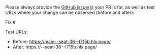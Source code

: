 Please always provide the [GitHub issue(s)](../issues) your PR is for, as well as test URLs where your change can be observed (before and after):

Fix #<gh-issue-id>

Test URLs:
- Before: https://main--seat-36--l715b.hlx.page/
- After: https://<branch>--seat-36--l715b.hlx.page/
